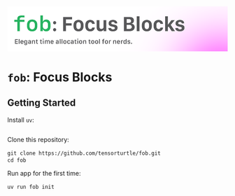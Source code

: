 ![banner](/assets/banner.png)

# `fob`: Focus Blocks

## Getting Started

Install `uv`:
```
```

Clone this repository:
```
git clone https://github.com/tensorturtle/fob.git
cd fob
```

Run app for the first time:
```
uv run fob init
```
